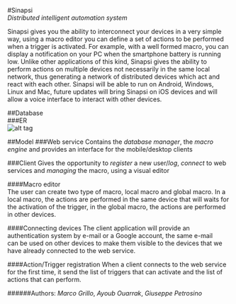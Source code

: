 #Sinapsi  
_Distributed intelligent automation system_  
  
Sinapsi gives you the ability to interconnect your devices in a very simple way, using a macro editor you can define a 
set of actions to be performed when a trigger is activated. For example, with a well formed macro, you can display a 
notification on your PC when the smartphone battery is running low. Unlike other applications of this kind, 
Sinapsi gives the ability to perform actions on multiple devices not necessarily in the same local network, 
thus generating a network of distributed devices which act and react with each other.
Sinapsi will be able to run on Android, Windows, Linux and Mac, future updates will bring Sinapsi on 
iOS devices and will allow a voice interface to interact with other devices.

##Database  
###ER  
![alt tag](http://i60.tinypic.com/73ed0i.png)    
   
##Model
###Web service
Contains the _database manager_, the _macro engine_ and provides an interface for the mobile/desktop clients   
   
###Client
Gives the opportunity to _register_ a new user/_log_, _connect_ to web services and _managing_ the macro, using a visual editor   
   
####Macro editor   
The user can create two type of macro, local macro and global macro. In a local macro, the actions are performed in the same
device that will waits for the activation of the trigger, in the global macro, the actions are performed in other devices.
    
####Connecting devices
The client application will provide an authentication system by e-mail or a Google account, the same e-mail  
can be used on other devices to make them visible to the devices that we have already connected to the web service.
   
####Action/Trigger registration
When a client connects to the web service for the first time, it send the list of triggers that can activate and the list of
actions that can perform.
  
######Authors: _Marco Grillo_, _Ayoub Ouarrak_, _Giuseppe Petrosino_
